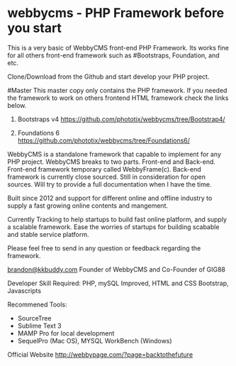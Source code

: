 # webbycms - PHP Framework before you start

This is a very basic of WebbyCMS front-end PHP Framework.
Its works fine for all others front-end framework such as #Bootstraps, Foundation, and etc.

Clone/Download from the Github and start develop your PHP project.

#Master
This master copy only contains the PHP framework. If you needed the framework to work on others frontend HTML framework check the links below.

1) Bootstraps v4
https://github.com/phototix/webbycms/tree/Bootstrap4/

2) Foundations 6
https://github.com/phototix/webbycms/tree/Foundations6/

WebbyCMS is a standalone framework that capable to implement for any PHP project. WebbyCMS breaks to two parts. Front-end and Back-end.
Front-end framework temporary called WebbyFrame(c). Back-end framework is currently close sourced. Still in consideration for open sources. Will try to provide a full documentation when I have the time.

Built since 2012 and support for different online and offline industry to supply a fast growing online contents and mangement.

Currently Tracking to help startups to build fast online platform, and supply a scalable framework.
Ease the worries of startups for building scabable and stable service platform.

Please feel free to send in any question or feedback regarding the framework.

brandon@kkbuddy.com
Founder of WebbyCMS and Co-Founder of GIG88

Developer Skill Required: PHP, mySQL Improved, HTML and CSS Bootstrap, Javascripts

Recommened Tools:
- SourceTree
- Sublime Text 3
- MAMP Pro for local development
- SequelPro (Mac OS), MYSQL WorkBench (Windows)

Official Website
http://webbypage.com/?page=backtothefuture
